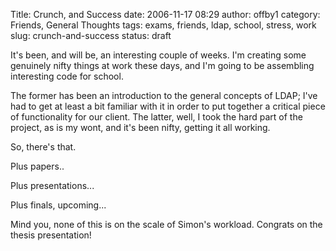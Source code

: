 Title: Crunch, and Success
date: 2006-11-17 08:29
author: offby1
category: Friends, General Thoughts
tags: exams, friends, ldap, school, stress, work
slug: crunch-and-success
status: draft

It's been, and will be, an interesting couple of weeks. I'm creating some genuinely nifty things at work these days, and I'm going to be assembling interesting code for school.

The former has been an introduction to the general concepts of LDAP; I've had to get at least a bit familiar with it in order to put together a critical piece of functionality for our client. The latter, well, I took the hard part of the project, as is my wont, and it's been nifty, getting it all working.

So, there's that.

Plus papers..

Plus presentations\...

Plus finals, upcoming\...

Mind you, none of this is on the scale of Simon's workload. Congrats on the thesis presentation!
